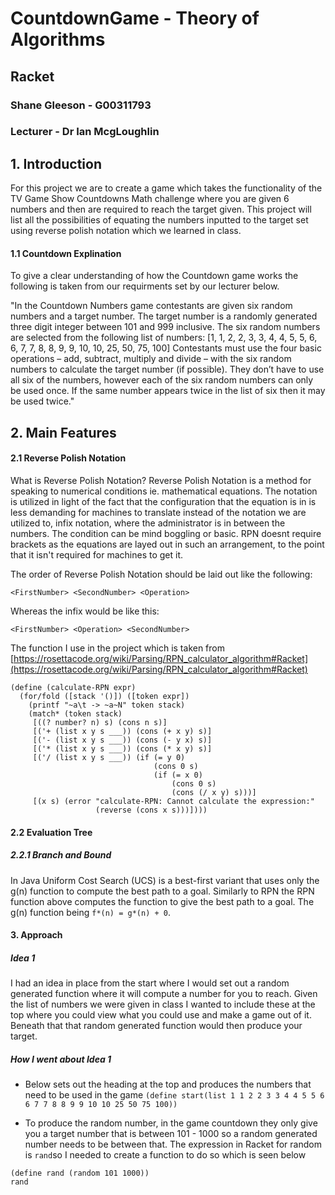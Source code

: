 # CountdownGame - Theory of Algorithms 
## Racket
### Shane Gleeson - G00311793
### Lecturer - Dr Ian McgLoughlin

## 1. Introduction
For this project we are to create a game which takes the functionality of the TV Game Show Countdowns Math challenge 
where you are given 6 numbers and then are required to reach the target given. This project will list all the possibilities
of equating the numbers inputted to the target set using reverse polish notation which we learned in class. 

#### 1.1 Countdown Explination
To give a clear understanding of how the Countdown game works the following is taken from our requirments set by our lecturer below.

"In the Countdown Numbers game contestants are given six random numbers
and a target number. The target number is a randomly generated three digit
integer between 101 and 999 inclusive. The six random numbers are selected
from the following list of numbers:
[1, 1, 2, 2, 3, 3, 4, 4, 5, 5, 6, 6, 7, 7, 8, 8, 9, 9, 10, 10, 25, 50, 75, 100]
Contestants must use the four basic operations – add, subtract, multiply
and divide – with the six random numbers to calculate the target number
(if possible). They don’t have to use all six of the numbers, however each of
the six random numbers can only be used once. If the same number appears
twice in the list of six then it may be used twice."

## 2. Main Features
#### 2.1 Reverse Polish Notation
What is Reverse Polish Notation?
Reverse Polish Notation is a method for speaking to numerical conditions ie. mathematical equations. 
The notation is utilized in light of the fact that the configuration that the equation is in is 
less demanding for machines to translate instead of the notation we are utilized to, infix notation, 
where the administrator is in between the numbers. The condition can be mind boggling or basic. RPN 
doesnt require brackets as the equations are layed out in such an arrangement, to the point that it isn't 
required for machines to get it.

The order of Reverse Polish Notation should be laid out like the following:

`<FirstNumber> <SecondNumber> <Operation>`

Whereas the infix would be like this:

`<FirstNumber> <Operation> <SecondNumber> `

The function I use in the project which is taken from [https://rosettacode.org/wiki/Parsing/RPN_calculator_algorithm#Racket](https://rosettacode.org/wiki/Parsing/RPN_calculator_algorithm#Racket)

```
(define (calculate-RPN expr)
  (for/fold ([stack '()]) ([token expr])
    (printf "~a\t -> ~a~N" token stack) 
    (match* (token stack)
     [((? number? n) s) (cons n s)]
     [('+ (list x y s ___)) (cons (+ x y) s)]
     [('- (list x y s ___)) (cons (- y x) s)]
     [('* (list x y s ___)) (cons (* x y) s)]
     [('/ (list x y s ___)) (if (= y 0)
                                (cons 0 s)
                                (if (= x 0)
                                    (cons 0 s)
                                    (cons (/ x y) s)))]
     [(x s) (error "calculate-RPN: Cannot calculate the expression:" 
                   (reverse (cons x s)))])))
```

#### 2.2 Evaluation Tree
##### 2.2.1 Branch and Bound
In Java Uniform Cost Search (UCS) is a best-first variant that uses only the
g(n) function to compute the best path to a goal. Similarly to RPN the RPN function above computes the function to give the best path to a goal. The g(n) function being `f*(n) = g*(n) + 0`. 

#### 3. Approach
##### Idea 1
I had an idea in place from the start where I would set out a random generated function where it will compute a number for you to reach. Given the list of numbers we were given in class I wanted to include these at the top where you could view what you could use and make a 
game out of it. Beneath that that random generated function would then produce your target.

##### How I went about Idea 1
- Below sets out the heading at the top and produces the numbers that need to be used in the game
`(define start(list 1 1 2 2 3 3 4 4 5 5 6 6 7 7 8 8 9 9 10 10 25 50 75 100))`

- To produce the random number, in the game countdown they only give you a target number that is between 101 - 1000 so a random generated number needs to be between that. The expression in Racket for random is `rand`so I needed to create a function to do so which is seen below

```
(define rand (random 101 1000))
rand
```

